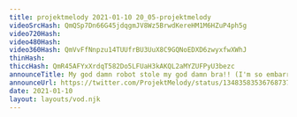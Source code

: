 ```yaml
---
title: projektmelody 2021-01-10 20_05-projektmelody
videoSrcHash: QmQSp7Dn66G45jdqgmJV8Wz5BrwdKereHM1M6HZuP4ph5g
video720Hash: 
video480Hash: 
video360Hash: QmVvFfNnpzu14TUUfrBU3UuX8C9GQNoEDXD6zwyxfwXWhJ
thinHash: 
thiccHash: QmR45AFYxXrdqT582Do5LFUaH3kAKQL2aMYZUFPyU3bezc
announceTitle: My god damn robot stole my god damn bra!! (I'm so embarrassed) >.<
announceUrl: https://twitter.com/ProjektMelody/status/1348358353676873729
date: 2021-01-10
layout: layouts/vod.njk
---
```

